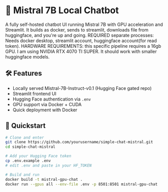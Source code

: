 # 🧠 Mistral 7B Local Chatbot

A fully self-hosted chatbot UI running Mistral 7B with GPU acceleration and Streamlit.
It builds as docker, sends to streamlit, downloads file from huggingface, and you're up and going.
REQUIRED separate processes: Needs docker desktop, streamlit account, huggingface account(for read token).
HARDWARE REQUIREMENTS: this specific pipeline requires a 16gb GPU. I am using NVIDIA RTX 4070 TI SUPER.
It should work with smaller huggingface models. 

## 🛠 Features

- Locally served Mistral-7B-Instruct-v0.1 (Hugging Face gated repo)
- Streamlit frontend UI
- Hugging Face authentication via `.env`
- GPU support via Docker + CUDA
- Quick deployment with Docker

## 🚀 Quickstart

```bash
# Clone and enter
git clone https://github.com/yourusername/simple-chat-mistral.git
cd simple-chat-mistral

# Add your Hugging Face token
cp .env.example .env
# edit .env and paste in your HF_TOKEN

# Build and run
docker build -t mistral-gpu-chat .
docker run --gpus all --env-file .env -p 8501:8501 mistral-gpu-chat

